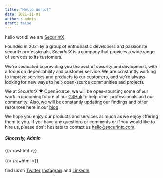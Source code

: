 ```yaml
---
title: "Hello World!"
date: 2021-11-01
author : admin
draft: false
---
```


hello world! we are [SecurIntX](https://securintx.com?utm_source=blog)

Founded in 2021 by a group of enthusiastic developers and passionate security professionals, *SecurIntX* is a company that provides a wide range of services to its customers. 

We're dedicated to providing you the best of security and devlopment, with a focus on dependability and customer service. We are constantly working to improve services and products to our customers, and we're always looking for new ways to help open-source communities and projects.

We at *SecurIntX* ❤️ OpenSource, we will be open-sourcing some of our work in upcoming future at our [GitHub](https://github.com/securintx) to help other professionals and our community. Also, we will be constantly updating our findings and other resources here in our [blog](https://blog.securintx.com).

We hope you enjoy our products and services as much as we enjoy offering them to you. If you have any questions or comments or if you would like to hire us, please don't hesitate to contact us [hello@securintx.com](mailto://hello@securintx.com).


##### Sincerely, Admin

{{< rawhtml >}}
<br>
<br>
{{< /rawhtml >}}

find us on [Twitter](https://twitter.com/securintx), [Instagram](https://instagram.com/securintx) and [LinkedIn](https://www.linkedin.com/company/securintx/)
